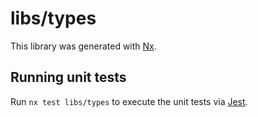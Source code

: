 # libs/types

This library was generated with [Nx](https://nx.dev).

## Running unit tests

Run `nx test libs/types` to execute the unit tests via [Jest](https://jestjs.io).

